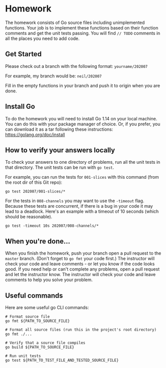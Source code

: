 # Homework

The homework consists of Go source files including unimplemented functions.
Your job is to implement these functions based on their function comments and get the unit tests passing.
You will find `// TODO` comments in all the places you need to add code.

## Get Started

Please check out a branch with the following format: `yourname/202007`

For example, my branch would be: `neil/202007`

Fill in the empty functions in your branch and push it to origin when you are done.

## Install Go

To do the homework you will need to install Go 1.14 on your local machine.
You can do this with your package manager of choice.
Or, if you prefer, you can download it as a tar following these instructions: https://golang.org/doc/install

## How to verify your answers locally

To check your answers to one directory of problems, run all the unit tests in that directory.
The unit tests can be run with `go test`.

For example, you can run the tests for `001-slices` with this command (from the root dir of this Git repo):

```
go test 202007/001-slices/*
```

For the tests in `008-channels` you may want to use the `-timeout` flag.
Because these tests are concurrent, if there is a bug in your code it may lead to a deadlock.
Here's an example with a timeout of 10 seconds (which should be reasonable).

```
go test -timeout 10s 202007/008-channels/*
```

## When you're done...

When you finish the homework, push your branch open a pull request to the `master` branch.
(Don't forget to `go fmt` your code first.)
The instructor will check your code and leave comments - or let you know if the code looks good.
If you need help or can't complete any problems, open a pull request and let the instructor know.
The instructor will check your code and leave comments to help you solve your problem.

## Useful commands

Here are some useful go CLI commands:

```
# Format source file
go fmt ${PATH_TO_SOURCE_FILE}

# Format all source files (run this in the project's root directory)
go fmt ./...

# Verify that a source file compiles
go build ${PATH_TO_SOURCE_FILE}

# Run unit tests
go test ${PATH_TO_TEST_FILE_AND_TESTED_SOURCE_FILE}
```

